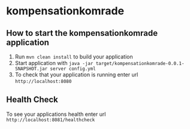 # kompensationkomrade

How to start the kompensationkomrade application
---

1. Run `mvn clean install` to build your application
1. Start application with `java -jar target/kompensationkomrade-0.0.1-SNAPSHOT.jar server config.yml`
1. To check that your application is running enter url `http://localhost:8080`

Health Check
---

To see your applications health enter url `http://localhost:8081/healthcheck`
